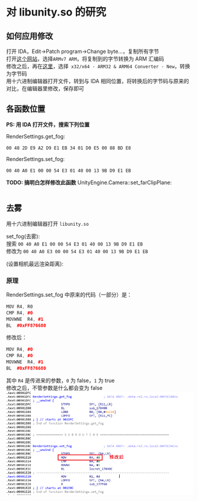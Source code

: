 # 对 libunity.so 的研究

## 如何应用修改
打开 IDA，Edit->Patch program->Change byte...，复制所有字节  
打开[这个网站](http://armconverter.com/hextoarm)，选择`ARMv7 ARM`，将复制到的字节转换为 ARM 汇编码  
修改之后，再在[这里](http://armconverter.com/)，选择` x32/x64 - ARM32 & ARM64 Converter - New`，转换为字节码  
用十六进制编辑器打开文件，转到与 IDA 相同位置，将转换后的字节码与原来的对比，在编辑器里修改，保存即可  

## 各函数位置
**PS: 用 IDA 打开文件，搜索下列位置**  

RenderSettings.get_fog:  
```
00 48 2D E9 A2 D9 E1 EB 34 01 D0 E5 00 88 BD E8
```

RenderSettings.set_fog:  
```
00 40 A0 E1 00 00 54 E3 01 40 00 13 9B D9 E1 EB
```

**TODO: 搞明白怎样修改此函数**
UnityEngine.Camera::set_farClipPlane:
```

```

## 去雾
用十六进制编辑器打开 `libunity.so`  

set_fog(去雾):  
搜索 `00 40 A0 E1 00 00 54 E3 01 40 00 13 9B D9 E1 EB`  
修改为 `00 40 A0 E3 00 00 54 E3 01 40 00 13 9B D9 E1 EB`  

(设置相机最远渲染距离):

### 原理
RenderSettings.set_fog 中原来的代码（一部分）是：
```cpp
MOV	R4, R0
CMP	R4, #0
MOVWNE	R4, #1
BL	#0xFF876680
```

修改后：  
```cpp
MOV	R4, #0
CMP	R4, #0
MOVWNE	R4, #1
BL	#0xFF876680
```

其中 `R4` 是传进来的参数，`0` 为 false，`1` 为 true  
修改之后，不管参数是什么都会变为 false  
![IDA 截图](images/libunity_ida_fog_func.png)
